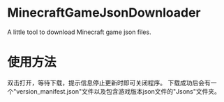 # MinecraftGameJsonDownloader
A little tool to download Minecraft game json files.
# 使用方法
双击打开，等待下载，提示信息停止更新时即可关闭程序。
下载成功后会有一个"version_manifest.json"文件以及包含游戏版本json文件的"Jsons"文件夹。
